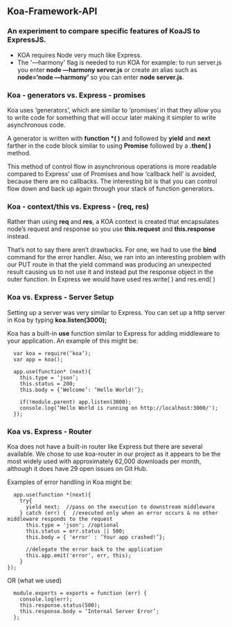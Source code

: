 ## Koa-Framework-API
### An experiment to compare specific features of KoaJS to ExpressJS.

- KOA requires Node very much like Express.
- The '—harmony' flag is needed to run KOA for example: to run server.js you enter <strong>node —harmony server.js</strong> or create an alias such as <strong>node=‘node —harmony’</strong> so you can enter <strong>node server.js</strong>.

### Koa - generators vs. Express - promises

Koa uses ‘generators’, which are similar to ‘promises’ in that they
allow you to write code for something that will occur later making
it simpler to write asynchronous code.

A generator is written with <strong>function *( )</strong> and followed by <strong>yield</strong> and <strong>next</strong> farther in the code block similar to using <strong>Promise</strong> followed by a <strong>.then( )</strong> method.

This method of control flow in asynchronous operations is more readable compared to Express’ use of Promises and how ‘callback hell’ is avoided, because there are no callbacks. The interesting bit is that you can control flow down and back up again through your stack of function generators.

### Koa - context/this vs. Express - (req, res)

Rather than using <strong>req</strong> and <strong>res</strong>, a KOA context is created that encapsulates node’s request and response so you use <strong>this.request</strong> and <strong>this.response</strong> instead.

That’s not to say there aren’t drawbacks. For one, we had to use the <strong>bind</strong> command for the error handler. Also, we ran into an interesting problem with our PUT route in that the yield command was producing an unexpected result causing us to not use it and instead put the response object in the outer function. In Express we would have used res.write( ) and res.end( )

### Koa vs. Express - Server Setup

Setting up a server was very similar to Express. You can set up a http server in Koa by typing <strong>koa.listen(3000);</strong>

Koa has a built-in <strong>use</strong> function similar to Express for adding middleware to your application. An example of this might be:
```
  var koa = require(‘koa’);
  var app = koa();

  app.use(function* (next){
    this.type = ‘json’;
    this.status = 200;
    this.body = {‘Welcome’: ‘Hello World!’};

    if(!module.parent) app.listen(3000);
    console.log(‘Hello World is running on http://localhost:3000/');
  });
```
### Koa vs. Express - Router

Koa does not have a built-in router like Express but there are several available. We chose to use koa-router in our project as it appears to be the most widely used with approximately 62,000 downloads per month, although it does have 29 open issues on Git Hub.

Examples of error handling in Koa might be:
```
  app.use(function *(next){
    try{
      yield next;  //pass on the execution to downstream middleware
    } catch (err) {  //executed only when an error occurs & no other middleware responds to the request
      this.type = 'json'; //optional
      this.status = err.status || 500;
      this.body = { 'error' : ‘Your app crashed!’};

      //delegate the error back to the application
      this.app.emit('error', err, this);
    }
});
```
OR (what we used)
```
  module.exports = exports = function (err) {
    console.log(err);
    this.response.status(500);
    this.response.body = ‘Internal Server Error’;
  };
  ```
